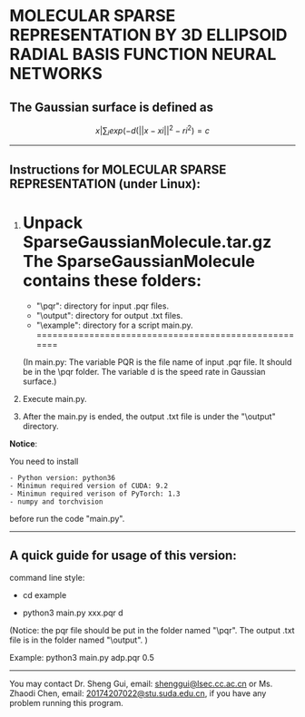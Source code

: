 # MOLECULAR SPARSE REPRESENTATION BY 3D ELLIPSOID RADIAL BASIS FUNCTION NEURAL NETWORKS

## The Gaussian surface is defined as

```math
{x| \sum_{i} exp(-d(||x-xi||^2 - ri^2)=c }
```

------------------------------------------------------------------------------------------------------------------------ 
## Instructions for MOLECULAR SPARSE REPRESENTATION (under Linux): 
1. Unpack SparseGaussianMolecule.tar.gz
   The SparseGaussianMolecule contains these folders:
   =====================================================
   - "\pqr": directory for input .pqr files.
   - "\output": directory for output .txt files.
   - "\example": directory for a script main.py.
   =====================================================
    
    (In main.py: The variable PQR is the file name of input .pqr file. It should be in the \pqr folder. The variable d is the speed rate in Gaussian surface.)
2. Execute main.py. 
3. After the main.py is ended, the output .txt file is under the "\output" directory.

**Notice**: 

You need to install

```
- Python version: python36
- Minimun required version of CUDA: 9.2
- Minimun required verison of PyTorch: 1.3
- numpy and torchvision
```

before run the code "main.py".

------------------------------------------------------------------------------------------------------------------------ 
## A quick guide for usage of this version:
command line style:

- cd example

- python3 main.py xxx.pqr d

(Notice: the pqr file should be put in the folder named "\pqr". The output .txt file is in the folder named "\output". )

Example: python3 main.py adp.pqr 0.5

------------------------------------------------------------------------------------------------------------------------
You may contact Dr. Sheng Gui, email: shenggui@lsec.cc.ac.cn or Ms. Zhaodi Chen, email: 20174207022@stu.suda.edu.cn, if you have any problem running this program.
   
